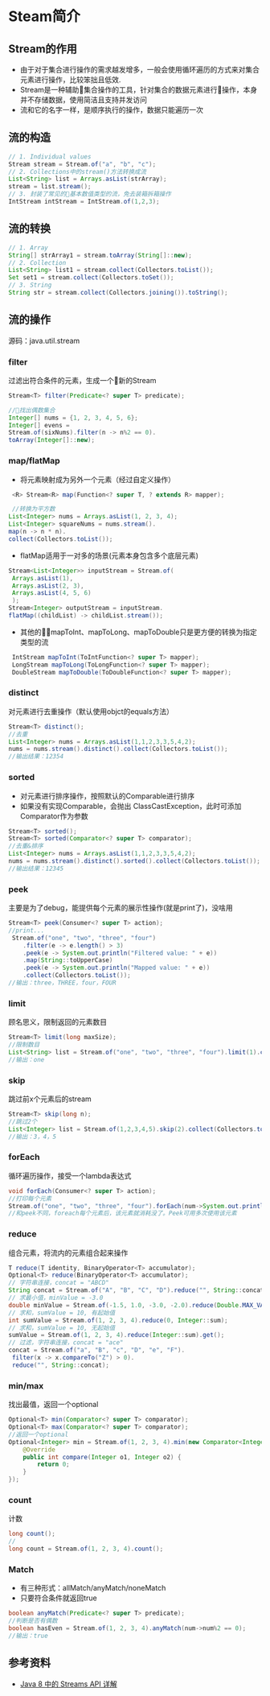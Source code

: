 # Steam简介

## Stream的作用

- 由于对于集合进行操作的需求越发增多，一般会使用循环遍历的方式来对集合元素进行操作，比较笨拙且低效.
- Stream是一种辅助集合操作的工具，针对集合的数据元素进行操作，本身并不存储数据，使用简洁且支持并发访问
- 流和它的名字一样，是顺序执行的操作，数据只能遍历一次

## 流的构造

```java
// 1. Individual values
Stream stream = Stream.of("a", "b", "c");
// 2. Collections中的stream()方法转换成流
List<String> list = Arrays.asList(strArray);
stream = list.stream();
// 3. 封装了常见的基本数值类型的流，免去装箱拆箱操作
IntStream intStream = IntStream.of(1,2,3);
```

## 流的转换

```java
// 1. Array
String[] strArray1 = stream.toArray(String[]::new);
// 2. Collection
List<String> list1 = stream.collect(Collectors.toList());
Set set1 = stream.collect(Collectors.toSet());
// 3. String
String str = stream.collect(Collectors.joining()).toString();
```

## 流的操作

源码：java.util.stream

### filter

过滤出符合条件的元素，生成一个新的Stream

```java
Stream<T> filter(Predicate<? super T> predicate);

//找出偶数集合
Integer[] nums = {1, 2, 3, 4, 5, 6};
Integer[] evens =
Stream.of(sixNums).filter(n -> n%2 == 0).
toArray(Integer[]::new);
```

### map/flatMap

- 将元素映射成为另外一个元素（经过自定义操作）

```java
 <R> Stream<R> map(Function<? super T, ? extends R> mapper);

 //转换为平方数
List<Integer> nums = Arrays.asList(1, 2, 3, 4);
List<Integer> squareNums = nums.stream().
map(n -> n * n).
collect(Collectors.toList());
```

- flatMap适用于一对多的场景(元素本身包含多个底层元素)

```java
Stream<List<Integer>> inputStream = Stream.of(
 Arrays.asList(1),
 Arrays.asList(2, 3),
 Arrays.asList(4, 5, 6)
 );
Stream<Integer> outputStream = inputStream.
flatMap((childList) -> childList.stream());

```

- 其他的mapToInt、mapToLong、mapToDouble只是更方便的转换为指定类型的流

```java
 IntStream mapToInt(ToIntFunction<? super T> mapper);
 LongStream mapToLong(ToLongFunction<? super T> mapper);
 DoubleStream mapToDouble(ToDoubleFunction<? super T> mapper);
```

### distinct

对元素进行去重操作（默认使用objct的equals方法）

```java
Stream<T> distinct();
//去重
List<Integer> nums = Arrays.asList(1,1,2,3,3,5,4,2);
nums = nums.stream().distinct().collect(Collectors.toList());
//输出结果：12354
```

### sorted

- 对元素进行排序操作，按照默认的Comparable进行排序
- 如果没有实现Comparable，会抛出 ClassCastException，此时可添加Comparator作为参数

```java
Stream<T> sorted();
Stream<T> sorted(Comparator<? super T> comparator);
//去重&排序
List<Integer> nums = Arrays.asList(1,1,2,3,3,5,4,2);
nums = nums.stream().distinct().sorted().collect(Collectors.toList());
//输出结果：12345
```

### peek

主要是为了debug，能提供每个元素的展示性操作(就是print了)，没啥用

```java
Stream<T> peek(Consumer<? super T> action);
//print...
 Stream.of("one", "two", "three", "four")
    .filter(e -> e.length() > 3)
    .peek(e -> System.out.println("Filtered value: " + e))
    .map(String::toUpperCase)
    .peek(e -> System.out.println("Mapped value: " + e))
    .collect(Collectors.toList());
//输出：three，THREE，four，FOUR
```

### limit

顾名思义，限制返回的元素数目

```java
Stream<T> limit(long maxSize);
//限制数目
List<String> list = Stream.of("one", "two", "three", "four").limit(1).collect(Collectors.toList());
//输出：one
```

### skip

跳过前x个元素后的stream

```java
Stream<T> skip(long n);
//跳过2个
List<Integer> list = Stream.of(1,2,3,4,5).skip(2).collect(Collectors.toList());
//输出：3，4，5
```

### forEach

循环遍历操作，接受一个lambda表达式

```java
void forEach(Consumer<? super T> action);
//打印每个元素
Stream.of("one", "two", "three", "four").forEach(num->System.out.println(num));
//和peek不同，foreach每个元素后，该元素就消耗没了。Peek可用多次使用该元素
```

### reduce

组合元素，将流内的元素组合起来操作

```java
T reduce(T identity, BinaryOperator<T> accumulator);
Optional<T> reduce(BinaryOperator<T> accumulator);
// 字符串连接，concat = "ABCD"
String concat = Stream.of("A", "B", "C", "D").reduce("", String::concat); 
// 求最小值，minValue = -3.0
double minValue = Stream.of(-1.5, 1.0, -3.0, -2.0).reduce(Double.MAX_VALUE, Double::min); 
// 求和，sumValue = 10, 有起始值
int sumValue = Stream.of(1, 2, 3, 4).reduce(0, Integer::sum);
// 求和，sumValue = 10, 无起始值
sumValue = Stream.of(1, 2, 3, 4).reduce(Integer::sum).get();
// 过滤，字符串连接，concat = "ace"
concat = Stream.of("a", "B", "c", "D", "e", "F").
 filter(x -> x.compareTo("Z") > 0).
 reduce("", String::concat);
```

### min/max

找出最值，返回一个optional

```java
Optional<T> min(Comparator<? super T> comparator);
Optional<T> max(Comparator<? super T> comparator);
//返回一个optional
Optional<Integer> min = Stream.of(1, 2, 3, 4).min(new Comparator<Integer>() {
    @Override
    public int compare(Integer o1, Integer o2) {
        return 0;
    }
});
```

### count

计数

```java
long count();
//
long count = Stream.of(1, 2, 3, 4).count();
```

### Match

- 有三种形式：allMatch/anyMatch/noneMatch
- 只要符合条件就返回true

```java
boolean anyMatch(Predicate<? super T> predicate);
//判断是否有偶数
boolean hasEven = Stream.of(1, 2, 3, 4).anyMatch(num->num%2 == 0);
//输出：true
```

## 参考资料

- [Java 8 中的 Streams API 详解](https://www.ibm.com/developerworks/cn/java/j-lo-java8streamapi/index.html)